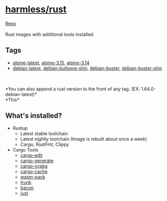# [harmless/rust](https://hub.docker.com/r/harmlesstech/rust)
[Repo](https://github.com/harmless-tech/docker-images) <br><br>
Rust images with additional tools installed.

## Tags
- [alpine-latest](), [alpine-3.15](), [alpine-3.14]()
- [debian-latest](), [debian-bullseye-slim](), [debian-buster](), [debian-buster-slim]()
<br>
<br>
*You can also append a rust version to the front of any tag. (EX: 1.64.0-debian-latest)*
<br>
*This*


## What's installed?
- Rustup
  - Latest stable toolchain
  - Latest nightly toolchain (Image is rebuilt about once a week)
  - Cargo, RustFmt, Clippy
- Cargo Tools
  - [cargo-edit]()
  - [cargo-generate]()
  - [cargo-vcpkg]()
  - [cargo-cache]()
  - [wasm-pack]()
  - [trunk]()
  - [bacon]()
  - [just]()
